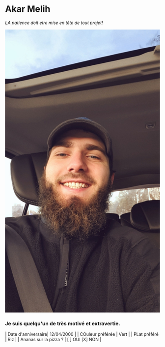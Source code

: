 # Akar Melih
*LA patience doit etre mise en tête de tout projet!*

![Akar Melih](/image/moi.jpg "Titre de l'image")

### Je suis quelqu'un de très motivé et extravertie.

| Date d'anniversaire| 12/04/2000 |
| COuleur préférée | Vert |
| PLat préféré | Riz |
| Ananas sur la pizza ? | [ ] OUI [X] NON |